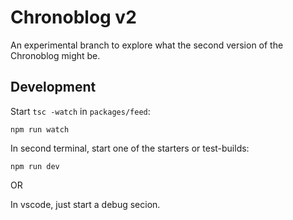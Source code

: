 # Chronoblog v2

An experimental branch to explore what the second version of the Chronoblog might be.

## Development

Start `tsc -watch` in `packages/feed`:

```
npm run watch
```

In second terminal, start one of the starters or test-builds:

```
npm run dev
```

OR

In vscode, just start a debug secion.
